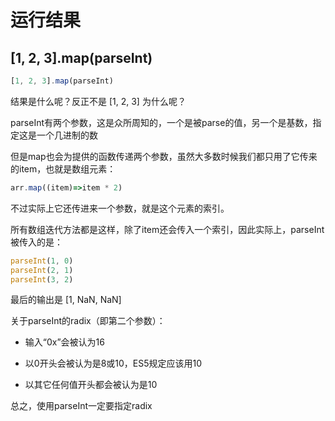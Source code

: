 # 运行结果

## [1, 2, 3].map(parseInt)

```js
[1, 2, 3].map(parseInt)
```

结果是什么呢？反正不是 [1, 2, 3] 为什么呢？

parseInt有两个参数，这是众所周知的，一个是被parse的值，另一个是基数，指定这是一个几进制的数

但是map也会为提供的函数传递两个参数，虽然大多数时候我们都只用了它传来的item，也就是数组元素：

```js
arr.map((item)=>item * 2)
```

不过实际上它还传进来一个参数，就是这个元素的索引。

所有数组迭代方法都是这样，除了item还会传入一个索引，因此实际上，parseInt被传入的是：

```js
parseInt(1, 0)
parseInt(2, 1)
parseInt(3, 2)
```

最后的输出是 [1, NaN, NaN] 

关于parseInt的radix（即第二个参数）：

* 输入“0x”会被认为16

* 以0开头会被认为是8或10，ES5规定应该用10

* 以其它任何值开头都会被认为是10

总之，使用parseInt一定要指定radix